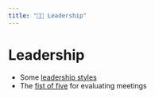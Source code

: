 ```yaml
---
title: "👨‍🏫 Leadership"
---
```


# Leadership

- Some [leadership styles](leadership/leadership-styles.md)
- The [fist of five](leadership/fist-of-five.md) for evaluating meetings
